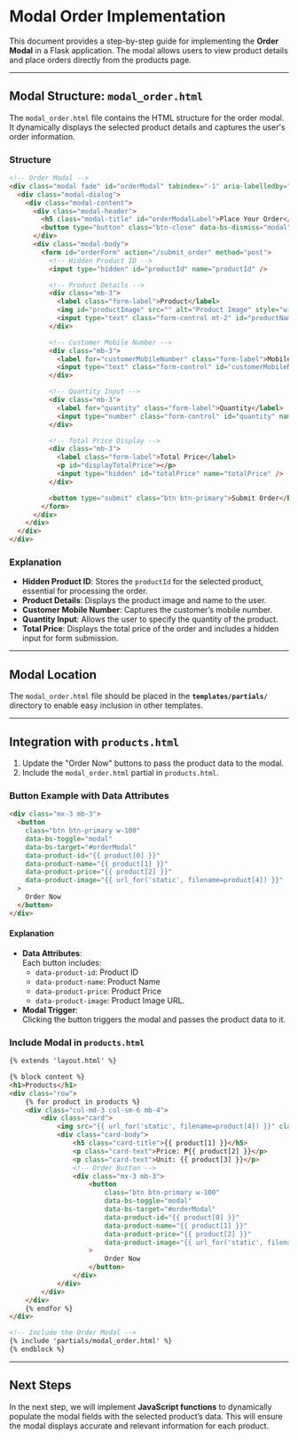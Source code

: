 # Modal Order Implementation

This document provides a step-by-step guide for implementing the **Order Modal** in a Flask application. The modal allows users to view product details and place orders directly from the products page.

---

## Modal Structure: `modal_order.html`

The `modal_order.html` file contains the HTML structure for the order modal. It dynamically displays the selected product details and captures the user's order information.

### **Structure**

```html
<!-- Order Modal -->
<div class="modal fade" id="orderModal" tabindex="-1" aria-labelledby="orderModalLabel" aria-hidden="true">
  <div class="modal-dialog">
    <div class="modal-content">
      <div class="modal-header">
        <h5 class="modal-title" id="orderModalLabel">Place Your Order</h5>
        <button type="button" class="btn-close" data-bs-dismiss="modal" aria-label="Close"></button>
      </div>
      <div class="modal-body">
        <form id="orderForm" action="/submit_order" method="post">
          <!-- Hidden Product ID -->
          <input type="hidden" id="productId" name="productId" />

          <!-- Product Details -->
          <div class="mb-3">
            <label class="form-label">Product</label>
            <img id="productImage" src="" alt="Product Image" style="width: 100%; max-width: 300px; height: auto" />
            <input type="text" class="form-control mt-2" id="productName" name="productName" readonly />
          </div>

          <!-- Customer Mobile Number -->
          <div class="mb-3">
            <label for="customerMobileNumber" class="form-label">Mobile Number</label>
            <input type="text" class="form-control" id="customerMobileNumber" name="customerMobileNumber" required />
          </div>

          <!-- Quantity Input -->
          <div class="mb-3">
            <label for="quantity" class="form-label">Quantity</label>
            <input type="number" class="form-control" id="quantity" name="quantity" min="1" required />
          </div>

          <!-- Total Price Display -->
          <div class="mb-3">
            <label class="form-label">Total Price</label>
            <p id="displayTotalPrice"></p>
            <input type="hidden" id="totalPrice" name="totalPrice" />
          </div>

          <button type="submit" class="btn btn-primary">Submit Order</button>
        </form>
      </div>
    </div>
  </div>
</div>
```

### **Explanation**

- **Hidden Product ID**: Stores the `productId` for the selected product, essential for processing the order.
- **Product Details**: Displays the product image and name to the user.
- **Customer Mobile Number**: Captures the customer’s mobile number.
- **Quantity Input**: Allows the user to specify the quantity of the product.
- **Total Price**: Displays the total price of the order and includes a hidden input for form submission.

---

## Modal Location

The `modal_order.html` file should be placed in the **`templates/partials/`** directory to enable easy inclusion in other templates.

---

## Integration with `products.html`

1. Update the "Order Now" buttons to pass the product data to the modal.
2. Include the `modal_order.html` partial in `products.html`.

### **Button Example with Data Attributes**

```html
<div class="mx-3 mb-3">
  <button
    class="btn btn-primary w-100"
    data-bs-toggle="modal"
    data-bs-target="#orderModal"
    data-product-id="{{ product[0] }}"
    data-product-name="{{ product[1] }}"
    data-product-price="{{ product[2] }}"
    data-product-image="{{ url_for('static', filename=product[4]) }}"
  >
    Order Now
  </button>
</div>
```

#### **Explanation**

- **Data Attributes**:  
  Each button includes:
  - `data-product-id`: Product ID
  - `data-product-name`: Product Name
  - `data-product-price`: Product Price
  - `data-product-image`: Product Image URL.
- **Modal Trigger**:  
  Clicking the button triggers the modal and passes the product data to it.

### **Include Modal in `products.html`**

```html
{% extends 'layout.html' %}

{% block content %}
<h1>Products</h1>
<div class="row">
    {% for product in products %}
    <div class="col-md-3 col-sm-6 mb-4">
        <div class="card">
            <img src="{{ url_for('static', filename=product[4]) }}" class="card-img-top img-fluid" alt="{{ product[1] }}">
            <div class="card-body">
                <h5 class="card-title">{{ product[1] }}</h5>
                <p class="card-text">Price: ₱{{ product[2] }}</p>
                <p class="card-text">Unit: {{ product[3] }}</p>
                <!-- Order Button -->
                <div class="mx-3 mb-3">
                    <button
                        class="btn btn-primary w-100"
                        data-bs-toggle="modal"
                        data-bs-target="#orderModal"
                        data-product-id="{{ product[0] }}"
                        data-product-name="{{ product[1] }}"
                        data-product-price="{{ product[2] }}"
                        data-product-image="{{ url_for('static', filename=product[4]) }}"
                    >
                        Order Now
                    </button>
                </div>
            </div>
        </div>
    </div>
    {% endfor %}
</div>

<!-- Include the Order Modal -->
{% include 'partials/modal_order.html' %}
{% endblock %}
```

---

## Next Steps

In the next step, we will implement **JavaScript functions** to dynamically populate the modal fields with the selected product’s data. This will ensure the modal displays accurate and relevant information for each product.
